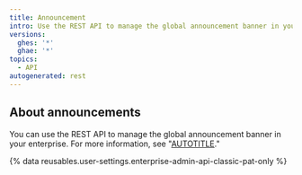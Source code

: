 ```yaml
---
title: Announcement
intro: Use the REST API to manage the global announcement banner in your enterprise.
versions:
  ghes: '*'
  ghae: '*'
topics:
  - API
autogenerated: rest
---
```


## About announcements

You can use the REST API to manage the global announcement banner in your enterprise. For more information, see "[AUTOTITLE](/admin/user-management/managing-users-in-your-enterprise/customizing-user-messages-for-your-enterprise#creating-a-global-announcement-banner)."

{% data reusables.user-settings.enterprise-admin-api-classic-pat-only %}


<!-- Content after this section is automatically generated -->
